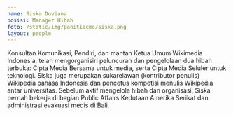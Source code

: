 ```yaml
---
name: Siska Doviana
posisi: Manager Hibah
foto: /static/img/panitiacme/siska.png
layout: people
---
```


Konsultan Komunikasi, Pendiri, dan mantan Ketua Umum Wikimedia Indonesia. telah mengorganisiri peluncuran dan pengelolaan dua hibah terbuka: Cipta Media Bersama untuk media, serta Cipta Media Seluler untuk teknologi. Siska juga merupakan sukarelawan (kontributor penulis) Wikipedia bahasa Indonesia dan pencetus kompetisi menulis Wikipedia antar universitas. Sebelum aktif mengelola hibah dan organisasi, Siska pernah bekerja di bagian Public Affairs Kedutaan Amerika Serikat dan administrasi evakuasi medis di Bali.
